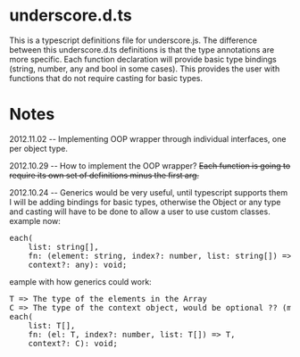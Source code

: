 underscore.d.ts
===============

This is a typescript definitions file for underscore.js.  The difference between this underscore.d.ts definitions is that the type annotations are more specific.  Each function declaration will provide basic type bindings (string, number, any and bool in some cases).  This provides the user with functions that do not require casting for basic types.


Notes
=====

2012.11.02 -- Implementing OOP wrapper through individual interfaces, one per object type.

2012.10.29 -- How to implement the OOP wrapper?
              ~~Each function is going to require its own set of definitions minus the first arg.~~

2012.10.24 -- Generics would be very useful, until typescript supports them I will be adding bindings
              for basic types, otherwise the Object or any type and casting will have to be done to
              allow a user to use custom classes.
              example now:
<pre>
each(
    list: string[], 
    fn: (element: string, index?: number, list: string[]) => any,
    context?: any): void;
</pre>
eample with how generics could work:
<pre>
T => The type of the elements in the Array
C => The type of the context object, would be optional ?? (might need 2 definitions)
each<T, C>(
    list: T[],
    fn: (el: T, index?: number, list: T[]) => T,
    context?: C): void;
</pre>
